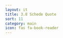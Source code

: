 ```yaml
---
layout: it
title: 3.8 Schede Quote
sort: 11
category: main
icon: fas fa-book-reader
---
```

<p class="message">

</p>